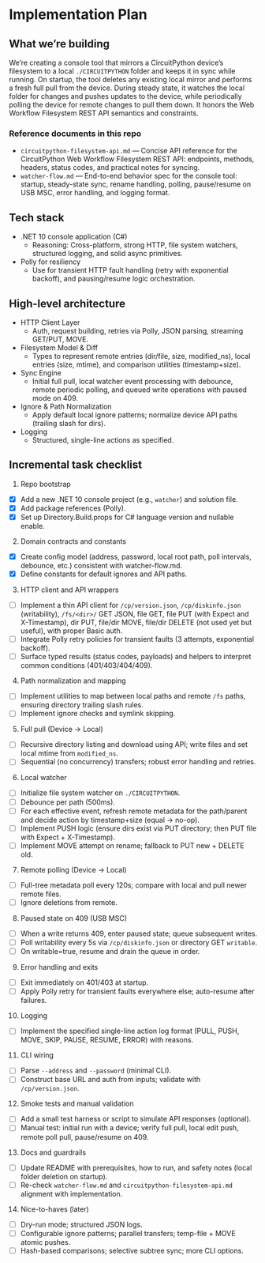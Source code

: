 # Implementation Plan

## What we’re building
We’re creating a console tool that mirrors a CircuitPython device’s filesystem to a local `./CIRCUITPYTHON` folder and keeps it in sync while running. On startup, the tool deletes any existing local mirror and performs a fresh full pull from the device. During steady state, it watches the local folder for changes and pushes updates to the device, while periodically polling the device for remote changes to pull them down. It honors the Web Workflow Filesystem REST API semantics and constraints.

### Reference documents in this repo
- `circuitpython-filesystem-api.md` — Concise API reference for the CircuitPython Web Workflow Filesystem REST API: endpoints, methods, headers, status codes, and practical notes for syncing.
- `watcher-flow.md` — End-to-end behavior spec for the console tool: startup, steady-state sync, rename handling, polling, pause/resume on USB MSC, error handling, and logging format.

## Tech stack
- .NET 10 console application (C#)
  - Reasoning: Cross-platform, strong HTTP, file system watchers, structured logging, and solid async primitives.
- Polly for resiliency
  - Use for transient HTTP fault handling (retry with exponential backoff), and pausing/resume logic orchestration.

## High-level architecture
- HTTP Client Layer
  - Auth, request building, retries via Polly, JSON parsing, streaming GET/PUT, MOVE.
- Filesystem Model & Diff
  - Types to represent remote entries (dir/file, size, modified_ns), local entries (size, mtime), and comparison utilities (timestamp+size).
- Sync Engine
  - Initial full pull, local watcher event processing with debounce, remote periodic polling, and queued write operations with paused mode on 409.
- Ignore & Path Normalization
  - Apply default local ignore patterns; normalize device API paths (trailing slash for dirs).
- Logging
  - Structured, single-line actions as specified.

## Incremental task checklist

1) Repo bootstrap
- [x] Add a new .NET 10 console project (e.g., `watcher`) and solution file.
- [x] Add package references (Polly).
- [x] Set up Directory.Build.props for C# language version and nullable enable.

2) Domain contracts and constants
- [x] Create config model (address, password, local root path, poll intervals, debounce, etc.) consistent with watcher-flow.md.
- [x] Define constants for default ignores and API paths.

3) HTTP client and API wrappers
- [ ] Implement a thin API client for `/cp/version.json`, `/cp/diskinfo.json` (writability), `/fs/<dir>/` GET JSON, file GET, file PUT (with Expect and X-Timestamp), dir PUT, file/dir MOVE, file/dir DELETE (not used yet but useful), with proper Basic auth.
- [ ] Integrate Polly retry policies for transient faults (3 attempts, exponential backoff).
- [ ] Surface typed results (status codes, payloads) and helpers to interpret common conditions (401/403/404/409).

4) Path normalization and mapping
- [ ] Implement utilities to map between local paths and remote `/fs` paths, ensuring directory trailing slash rules.
- [ ] Implement ignore checks and symlink skipping.

5) Full pull (Device → Local)
- [ ] Recursive directory listing and download using API; write files and set local mtime from `modified_ns`.
- [ ] Sequential (no concurrency) transfers; robust error handling and retries.

6) Local watcher
- [ ] Initialize file system watcher on `./CIRCUITPYTHON`.
- [ ] Debounce per path (500ms).
- [ ] For each effective event, refresh remote metadata for the path/parent and decide action by timestamp+size (equal → no-op).
- [ ] Implement PUSH logic (ensure dirs exist via PUT directory; then PUT file with Expect + X-Timestamp).
- [ ] Implement MOVE attempt on rename; fallback to PUT new + DELETE old.

7) Remote polling (Device → Local)
- [ ] Full-tree metadata poll every 120s; compare with local and pull newer remote files.
- [ ] Ignore deletions from remote.

8) Paused state on 409 (USB MSC)
- [ ] When a write returns 409, enter paused state; queue subsequent writes.
- [ ] Poll writability every 5s via `/cp/diskinfo.json` or directory GET `writable`.
- [ ] On writable=true, resume and drain the queue in order.

9) Error handling and exits
- [ ] Exit immediately on 401/403 at startup.
- [ ] Apply Polly retry for transient faults everywhere else; auto-resume after failures.

10) Logging
- [ ] Implement the specified single-line action log format (PULL, PUSH, MOVE, SKIP, PAUSE, RESUME, ERROR) with reasons.

11) CLI wiring
- [ ] Parse `--address` and `--password` (minimal CLI).
- [ ] Construct base URL and auth from inputs; validate with `/cp/version.json`.

12) Smoke tests and manual validation
- [ ] Add a small test harness or script to simulate API responses (optional).
- [ ] Manual test: initial run with a device; verify full pull, local edit push, remote poll pull, pause/resume on 409.

13) Docs and guardrails
- [ ] Update README with prerequisites, how to run, and safety notes (local folder deletion on startup).
- [ ] Re-check `watcher-flow.md` and `circuitpython-filesystem-api.md` alignment with implementation.

14) Nice-to-haves (later)
- [ ] Dry-run mode; structured JSON logs.
- [ ] Configurable ignore patterns; parallel transfers; temp-file + MOVE atomic pushes.
- [ ] Hash-based comparisons; selective subtree sync; more CLI options.

